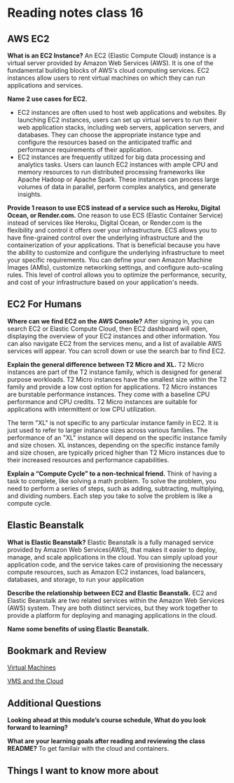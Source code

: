 # Reading notes class 16

## AWS EC2

**What is an EC2 Instance?**
An EC2 (Elastic Compute Cloud) instance is a virtual server provided by Amazon Web Services (AWS). It is one of the fundamental building blocks of AWS's cloud computing services. EC2 instances allow users to rent virtual machines on which they can run applications and services.

**Name 2 use cases for EC2.**

- EC2 instances are often used to host web applications and websites. By launching EC2 instances, users can set up virtual servers to run their web application stacks, including web servers, application servers, and databases. They can choose the appropriate instance type and configure the resources based on the anticipated traffic and performance requirements of their application.
- EC2 instances are frequently utilized for big data processing and analytics tasks. Users can launch EC2 instances with ample CPU and memory resources to run distributed processing frameworks like Apache Hadoop or Apache Spark. These instances can process large volumes of data in parallel, perform complex analytics, and generate insights.

**Provide 1 reason to use ECS instead of a service such as Heroku, Digital Ocean, or Render.com.**
One reason to use ECS (Elastic Container Service) instead of services like Heroku, Digital Ocean, or Render.com is the flexibility and control it offers over your infrastructure. ECS allows you to have fine-grained control over the underlying infrastructure and the containerization of your applications. That is beneficial because you have the ability to customize and configure the underlying infrastructure to meet your specific requirements. You can define your own Amazon Machine Images (AMIs), customize networking settings, and configure auto-scaling rules. This level of control allows you to optimize the performance, security, and cost of your infrastructure based on your application's needs.

## EC2 For Humans

**Where can we find EC2 on the AWS Console?**
After signing in, you can search EC2 or Elastic Compute Cloud, then EC2 dashboard will open, displaying the overview of your EC2 instances and other information. You can also navigate EC2 from the services menu, and a list of available AWS services will appear. You can scroll down or use the search bar to find EC2.

**Explain the general difference between T2 Micro and XL.**
T2 Micro instances are part of the T2 instance family, which is designed for general purpose workloads. T2 Micro instances have the smallest size within the T2 family and provide a low cost option for applications. T2 Micro instances are burstable performance instances. They come with a baseline CPU performance and CPU credits. T2 Micro instances are suitable for applications with intermittent or low CPU utilization.

The term "XL" is not specific to any particular instance family in EC2. It is just used to refer to larger instance sizes across various families. The performance of an "XL" instance will depend on the specific instance family and size chosen. XL instances, depending on the specific instance family and size chosen, are typically priced higher than T2 Micro instances due to their increased resources and performance capabilities.

**Explain a “Compute Cycle” to a non-technical friend.**
Think of having a task to complete, like solving a math problem. To solve the problem, you need to perform a series of steps, such as adding, subtracting, multiplying, and dividing numbers. Each step you take to solve the problem is like a compute cycle.

## Elastic Beanstalk

**What is Elastic Beanstalk?**
Elastic Beanstalk is a fully managed service provided by Amazon Web Services(AWS), that makes it easier to deploy, manage, and scale applications in the cloud. You can simply upload your application code, and the service takes care of provisioning the necessary compute resources, such as Amazon EC2 instances, load balancers, databases, and storage, to run your application

**Describe the relationship between EC2 and Elastic Beanstalk.**
EC2 and Elastic Beanstalk are two related services within the Amazon Web Services (AWS) system. They are both distinct services, but they work together to provide a platform for deploying and managing applications in the cloud.

**Name some benefits of using Elastic Beanstalk.**

## Bookmark and Review

[Virtual Machines](https://www.youtube.com/watch?v=yIVXjl4SwVo)

[VMS and the Cloud](https://www.youtube.com/watch?v=l0DfHUWMjsU)

## Additional Questions

**Looking ahead at this module’s course schedule, What do you look forward to learning?**

**What are your learning goals after reading and reviewing the class README?**
To get familair with the cloud and containers.

## Things I want to know more about

